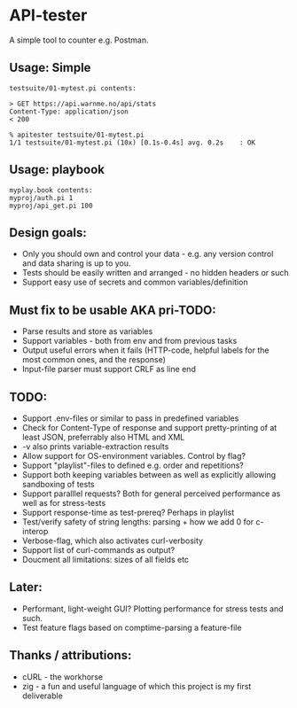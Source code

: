 API-tester
==============

A simple tool to counter e.g. Postman.

Usage: Simple
-------------
    testsuite/01-mytest.pi contents:
    
    > GET https://api.warnme.no/api/stats
    Content-Type: application/json
    < 200

    % apitester testsuite/01-mytest.pi
    1/1 testsuite/01-mytest.pi (10x) [0.1s-0.4s] avg. 0.2s    : OK


Usage: playbook
-----------
    myplay.book contents:
    myproj/auth.pi 1
    myproj/api_get.pi 100


Design goals:
------------
* Only you should own and control your data - e.g. any version control and data sharing is up to you.
* Tests should be easily written and arranged - no hidden headers or such
* Support easy use of secrets and common variables/definition


Must fix to be usable AKA pri-TODO:
-------------
* Parse results and store as variables
* Support variables - both from env and from previous tasks
* Output useful errors when it fails (HTTP-code, helpful labels for the most common ones, and the response)
* Input-file parser must support CRLF as line end

TODO:
------------
* Support .env-files or similar to pass in predefined variables
* Check for Content-Type of response and support pretty-printing of at least JSON, preferrably also HTML and XML
* -v also prints variable-extraction results
* Allow support for OS-environment variables. Control by flag?
* Support "playlist"-files to defined e.g. order and repetitions?
* Support both keeping variables between as well as explicitly allowing sandboxing of tests
* Support paralllel requests? Both for general perceived performance as well as for stress-tests
* Support response-time as test-prereq? Perhaps in playlist
* Test/verify safety of string lengths: parsing + how we add 0 for c-interop
* Verbose-flag, which also activates curl-verbosity
* Support list of curl-commands as output?
* Doucment all limitations: sizes of all fields etc

Later:
------
* Performant, light-weight GUI? Plotting performance for stress tests and such.
* Test feature flags based on comptime-parsing a feature-file

Thanks / attributions:
--------
* cURL - the workhorse
* zig - a fun and useful language of which this project is my first deliverable
